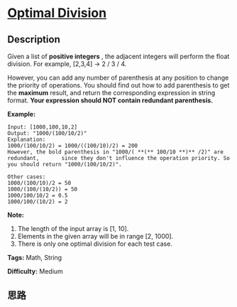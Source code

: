 # [Optimal Division][title]

## Description

Given a list of **positive integers** , the adjacent integers will perform the
float division. For example, [2,3,4] -> 2 / 3 / 4.

However, you can add any number of parenthesis at any position to change the
priority of operations. You should find out how to add parenthesis to get the
**maximum** result, and return the corresponding expression in string format.
**Your expression should NOT contain redundant parenthesis.**

**Example:**  
            Input: [1000,100,10,2]    Output: "1000/(100/10/2)"    Explanation:    1000/(100/10/2) = 1000/((100/10)/2) = 200    However, the bold parenthesis in "1000/( **(** 100/10 **)** /2)" are redundant,       since they don't influence the operation priority. So you should return "1000/(100/10/2)".         Other cases:    1000/(100/10)/2 = 50    1000/(100/(10/2)) = 50    1000/100/10/2 = 0.5    1000/100/(10/2) = 2    

**Note:**

  1. The length of the input array is [1, 10].
  2. Elements in the given array will be in range [2, 1000].
  3. There is only one optimal division for each test case.


**Tags:** Math, String

**Difficulty:** Medium

## 思路

[title]: https://leetcode.com/problems/optimal-division
